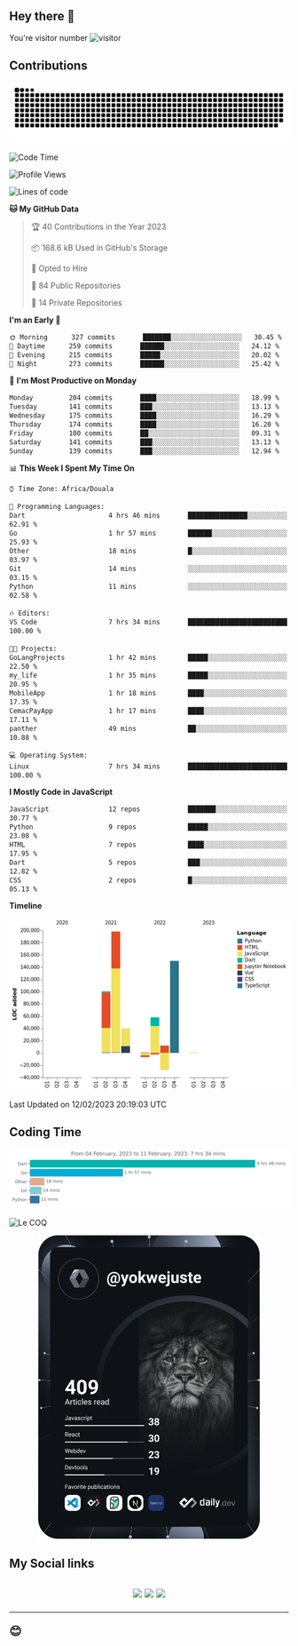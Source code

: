 ## Hey there 👋
You're visitor number ![visitor](https://profile-counter.glitch.me/yokwejuste/count.svg)

## Contributions
<p align="center">
  <img src="https://raw.githubusercontent.com/yokwejuste/yokwejuste/output/github-contribution-grid-snake.svg" />
</p>

<!--START_SECTION:waka-->
![Code Time](http://img.shields.io/badge/Code%20Time-1%2C351%20hrs%2010%20mins-blue)

![Profile Views](http://img.shields.io/badge/Profile%20Views-4-blue)

![Lines of code](https://img.shields.io/badge/From%20Hello%20World%20I%27ve%20Written-523%20Thousand%20lines%20of%20code-blue)

**🐱 My GitHub Data** 

> 🏆 40 Contributions in the Year 2023
 > 
> 📦 168.6 kB Used in GitHub's Storage 
 > 
> 💼 Opted to Hire
 > 
> 📜 84 Public Repositories 
 > 
> 🔑 14 Private Repositories  
 > 
**I'm an Early 🐤** 

```text
🌞 Morning      327 commits       ███████░░░░░░░░░░░░░░░░░░   30.45 % 
🌆 Daytime      259 commits       ██████░░░░░░░░░░░░░░░░░░░   24.12 % 
🌃 Evening      215 commits       █████░░░░░░░░░░░░░░░░░░░░   20.02 % 
🌙 Night        273 commits       ██████░░░░░░░░░░░░░░░░░░░   25.42 % 

```
📅 **I'm Most Productive on Monday** 

```text
Monday         204 commits       ████░░░░░░░░░░░░░░░░░░░░░   18.99 % 
Tuesday        141 commits       ███░░░░░░░░░░░░░░░░░░░░░░   13.13 % 
Wednesday      175 commits       ████░░░░░░░░░░░░░░░░░░░░░   16.29 % 
Thursday       174 commits       ████░░░░░░░░░░░░░░░░░░░░░   16.20 % 
Friday         100 commits       ██░░░░░░░░░░░░░░░░░░░░░░░   09.31 % 
Saturday       141 commits       ███░░░░░░░░░░░░░░░░░░░░░░   13.13 % 
Sunday         139 commits       ███░░░░░░░░░░░░░░░░░░░░░░   12.94 % 

```


📊 **This Week I Spent My Time On** 

```text
⌚︎ Time Zone: Africa/Douala

💬 Programming Languages: 
Dart                     4 hrs 46 mins       ███████████████░░░░░░░░░░   62.91 % 
Go                       1 hr 57 mins        ██████░░░░░░░░░░░░░░░░░░░   25.93 % 
Other                    18 mins             █░░░░░░░░░░░░░░░░░░░░░░░░   03.97 % 
Git                      14 mins             ░░░░░░░░░░░░░░░░░░░░░░░░░   03.15 % 
Python                   11 mins             ░░░░░░░░░░░░░░░░░░░░░░░░░   02.58 % 

🔥 Editors: 
VS Code                  7 hrs 34 mins       █████████████████████████   100.00 % 

🐱‍💻 Projects: 
GoLangProjects           1 hr 42 mins        █████░░░░░░░░░░░░░░░░░░░░   22.50 % 
my_life                  1 hr 35 mins        █████░░░░░░░░░░░░░░░░░░░░   20.95 % 
MobileApp                1 hr 18 mins        ████░░░░░░░░░░░░░░░░░░░░░   17.35 % 
CemacPayApp              1 hr 17 mins        ████░░░░░░░░░░░░░░░░░░░░░   17.11 % 
panther                  49 mins             ██░░░░░░░░░░░░░░░░░░░░░░░   10.88 % 

💻 Operating System: 
Linux                    7 hrs 34 mins       █████████████████████████   100.00 % 

```

**I Mostly Code in JavaScript** 

```text
JavaScript               12 repos            ███████░░░░░░░░░░░░░░░░░░   30.77 % 
Python                   9 repos             █████░░░░░░░░░░░░░░░░░░░░   23.08 % 
HTML                     7 repos             ████░░░░░░░░░░░░░░░░░░░░░   17.95 % 
Dart                     5 repos             ███░░░░░░░░░░░░░░░░░░░░░░   12.82 % 
CSS                      2 repos             █░░░░░░░░░░░░░░░░░░░░░░░░   05.13 % 

```


**Timeline**

![Chart not found](https://raw.githubusercontent.com/yokwejuste/yokwejuste/master/charts/bar_graph.png) 


 Last Updated on 12/02/2023 20:19:03 UTC
<!--END_SECTION:waka-->

## Coding Time

[![wakatime-stats](https://github.com/yokwejuste/yokwejuste/blob/master/images/stat.svg)](https://wakatime.com/@yokwejuste)

![Le COQ](https://metrics.lecoq.io/yokwejuste/)
<p align="center">
  <a href="#"><img src="https://github.com/yokwejuste/yokwejuste/blob/master/devcard.svg" width="400" alt="Yonkeu K. Steve's Dev Card"/></a>
</p>
<h2>My Social links<h2>
<p align="center">
  <a href="https://twitter.com/yokwejuste"><img src="https://img.shields.io/badge/twitter-%231DA1F2.svg?style=for-the-badge&logo=Twitter&logoColor=white"></a>
  <a href="https://linkedin.com/in/yokwejuste"><img src="https://img.shields.io/badge/linkedin-%230077B5.svg?style=for-the-badge&logo=linkedin&logoColor=white"></a>
  <a href="https://instagram.com/yokwejuste0"><img src="https://img.shields.io/badge/instagram-%23E4405F.svg?style=for-the-badge&logo=Instagram&logoColor=white"></a>
</p>
<hr>
😊

